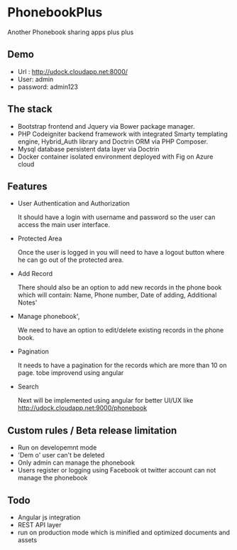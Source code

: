 # PhonebookPlus

Another Phonebook sharing apps plus plus

## Demo 

- Url : http://udock.cloudapp.net:8000/
- User: admin
- password: admin123

## The  stack

- Bootstrap frontend and Jquery via  Bower package manager.
- PHP Codeigniter backend framework with integrated Smarty templating engine, Hybrid_Auth library and Doctrin ORM via PHP Composer.
- Mysql database persistent data layer via Doctrin
- Docker container isolated environment deployed with Fig on Azure cloud

## Features

- User Authentication and Authorization

  It should have a login with username and password so the user can access the main user interface.
  
- Protected Area

  Once the user is logged in you will need to have a logout button where he can go out of the protected area.

- Add Record

  There should also be an option to add new records in the phone book which will contain: Name, Phone number, Date of adding, Additional Notes'
  
- Manage phonebook',
  
  We need to have an option to edit/delete existing records in the phone book.
  
- Pagination
  
  It needs to have a pagination for the records which are more than 10 on page. tobe improvend using angular
  
- Search

  Next will be implemented using angular for better UI/UX like http://udock.cloudapp.net:9000/phonebook

## Custom rules / Beta release limitation

- Run on developemnt mode
- 'Dem	o' user can't be deleted
- Only admin can manage the phonebook
- Users register or logging using Facebook ot twitter account can not manage the phonebook
 

## Todo
- Angular js integration
- REST API layer
-  run on production mode which is minified and optimized documents and assets
	 
